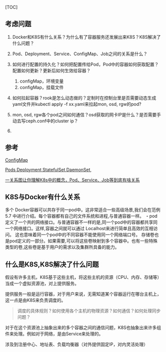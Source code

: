 [TOC]



## 考虑问题

1. Docker和K8S有什么关系？为什么有了容器服务还发展出来K8S？K8S解决了什么问题？
2. Pod、Deployment、Service、ConfigMap、Job之间的关系是什么？
3. 如何进行配置的持久化？如何把配置传给Pod，Pod中的容器如何获取配置？配置如何更新？更新后如何生效给容器？
    1. configMap，环境变量
    2. configMap，挂载文件

4. 如何拉起容器？rook是怎么动态做的？定制时在控制台里是否需要动态生成yaml文件并kubectl apply -f xx.yaml来拉起mon, osd, rgw的pod?
5. mon, osd, rgw各个pod之间如何通信？osd获取的网卡IP是什么？是否需要手动去写ceph.conf中的cluster ip？
6. 

## 参考

[ConfigMap](https://kubernetes.io/zh/docs/concepts/configuration/configmap/)

[Pods,Deployment,StatefulSet,DaemonSet,](https://kubernetes.io/zh/docs/concepts/workloads/pods/)

[一关系图让你理解K8s中的概念，Pod、Service、Job等到底有啥关系](https://zhuanlan.zhihu.com/p/105006577)



## K8S与Docker有什么关系

多个 Docker容器可以共存于同一pod中。这非常适合一些高级场景,我们会在范例5.7 中进行介绍。每个容器都有自己的文件系统和进程,与普通容器一样。
・pod定义了一个共的网络接ロ。与普通容器不一样的是,同一个pod中的容器都共享同一个网络接口。这样,容器之间就可以通过 Localhost来进行简单且高效的互相访问。
这也意味着同一个pod中的不同容器不能使用同一个网络端口号。
存储卷也是pod定义的一部分。如果需要,可以将这些卷映射到多个容器中。也有一些特殊类型的卷,这些卷是基于用户的需求以及集群所具备的能力。



## 什么是K8S,K8S解决了什么问题

假设有许多主机，K8S基于这些主机，将这些主机的资源（CPU、内存、存储等）当成一个虚拟资源池，对上提供服务。

提供服务一般是运行容器，对于用户来说，无需知道某个容器运行在哪台主机上，这一点是由K8S来负责调度的。

> 调度的具体规则？如何使用各个主机的物理资源？如何通信？如何处理同步问题？

对于在这个资源池上抽象出来的多个容器之间的通信问题，K8S也抽象出来许多组件来处理。例如对于网络，是由Service来处理的。

涉及到注册中心、地址表、负载均衡器（对外提供固定IP，对内灵活处理）









